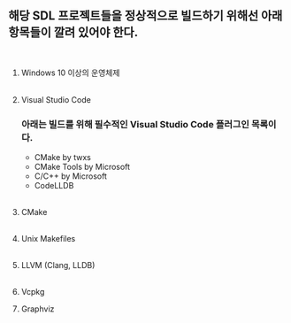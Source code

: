 ## 해당 SDL 프로젝트들을 정상적으로 빌드하기 위해선 아래 항목들이 깔려 있어야 한다.  
&nbsp;  

1. Windows 10 이상의 운영체제  
&nbsp;  

2. Visual Studio Code  
    ### 아래는 빌드를 위해 필수적인 Visual Studio Code 플러그인 목록이다.  
    * CMake by twxs
    * CMake Tools by Microsoft
    * C/C++ by Microsoft
    * CodeLLDB  
&nbsp;  

3. CMake  
&nbsp;  

4. Unix Makefiles  
&nbsp;  

5. LLVM (Clang, LLDB)  
&nbsp;  

6. Vcpkg
&nbsp;  

7. Graphviz  